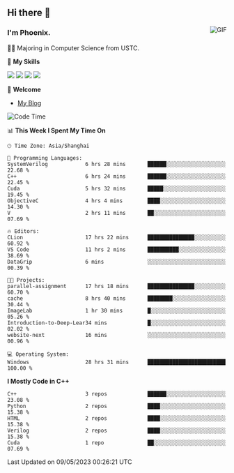 ## Hi there 👋
<img align="right" alt="GIF" src="https://raw.githubusercontent.com/JoeyBling/JoeyBling/master/pic/pusheencode.gif" />

### I'm Phoenix.

👨‍🎓 Majoring in Computer Science from USTC.

🌟 **My Skills**

![](https://img.shields.io/badge/-Python-3e74a2?style=flat-square&logo=Python&logoColor=fff)
![](https://img.shields.io/badge/-C++-9f62a5?style=flat&logo=cplusplus&logoColor=white)
![](https://img.shields.io/badge/-Linux-185886?style=flat-square&logo=Linux&logoColor=fff)
![](https://img.shields.io/badge/-Rust-ff4136?style=flat-square&logo=Rust&logoColor=fff)

💬 **Welcome**

- [My Blog](https://ysy-phoenix.github.io/)

<!--START_SECTION:waka-->
![Code Time](http://img.shields.io/badge/Code%20Time-142%20hrs%2023%20mins-blue)

📊 **This Week I Spent My Time On** 

```text
🕑︎ Time Zone: Asia/Shanghai

💬 Programming Languages: 
SystemVerilog            6 hrs 28 mins       ██████░░░░░░░░░░░░░░░░░░░   22.68 % 
C++                      6 hrs 24 mins       ██████░░░░░░░░░░░░░░░░░░░   22.45 % 
Cuda                     5 hrs 32 mins       █████░░░░░░░░░░░░░░░░░░░░   19.45 % 
ObjectiveC               4 hrs 4 mins        ████░░░░░░░░░░░░░░░░░░░░░   14.30 % 
V                        2 hrs 11 mins       ██░░░░░░░░░░░░░░░░░░░░░░░   07.69 % 

🔥 Editors: 
CLion                    17 hrs 22 mins      ███████████████░░░░░░░░░░   60.92 % 
VS Code                  11 hrs 2 mins       ██████████░░░░░░░░░░░░░░░   38.69 % 
DataGrip                 6 mins              ░░░░░░░░░░░░░░░░░░░░░░░░░   00.39 % 

🐱‍💻 Projects: 
parallel-assignment      17 hrs 18 mins      ███████████████░░░░░░░░░░   60.70 % 
cache                    8 hrs 40 mins       ████████░░░░░░░░░░░░░░░░░   30.44 % 
ImageLab                 1 hr 30 mins        █░░░░░░░░░░░░░░░░░░░░░░░░   05.26 % 
Introduction-to-Deep-Lear34 mins             █░░░░░░░░░░░░░░░░░░░░░░░░   02.02 % 
website-next             16 mins             ░░░░░░░░░░░░░░░░░░░░░░░░░   00.96 % 

💻 Operating System: 
Windows                  28 hrs 31 mins      █████████████████████████   100.00 % 
```

**I Mostly Code in C++** 

```text
C++                      3 repos             ██████░░░░░░░░░░░░░░░░░░░   23.08 % 
Python                   2 repos             ████░░░░░░░░░░░░░░░░░░░░░   15.38 % 
HTML                     2 repos             ████░░░░░░░░░░░░░░░░░░░░░   15.38 % 
Verilog                  2 repos             ████░░░░░░░░░░░░░░░░░░░░░   15.38 % 
Cuda                     1 repo              ██░░░░░░░░░░░░░░░░░░░░░░░   07.69 % 
```




 Last Updated on 09/05/2023 00:26:21 UTC
<!--END_SECTION:waka-->

<!--
**ysy-phoenix/ysy-phoenix** is a ✨ _special_ ✨ repository because its `README.md` (this file) appears on your GitHub profile.

Here are some ideas to get you started:

- 🔭 I’m currently working on ...
- 🌱 I’m currently learning ...
- 👯 I’m looking to collaborate on ...
- 🤔 I’m looking for help with ...
- 💬 Ask me about ...
- 📫 How to reach me: ...
- 😄 Pronouns: ...
- ⚡ Fun fact: ...
-->
